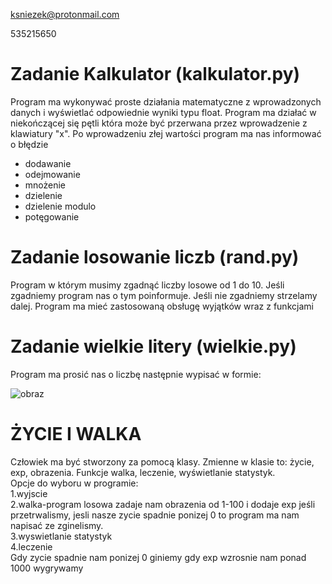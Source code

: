 ksniezek@protonmail.com

535215650

<h1>Zadanie Kalkulator (kalkulator.py)</h1>
<p>Program ma wykonywać proste działania matematyczne z wprowadzonych danych i wyświetlać odpowiednie wyniki typu float. Program ma działać w niekończącej się pętli która może być przerwana przez wprowadzenie z klawiatury "x". Po wprowadzeniu złej wartości program ma nas informować o błędzie</p>
<ul>
  <li>dodawanie</li>
  <li>odejmowanie</li>
  <li>mnożenie</li>
  <li>dzielenie</li>
  <li>dzielenie modulo</li>
  <li>potęgowanie</li>
</ul>
<h1>Zadanie losowanie liczb (rand.py)</h1>
<p>Program w którym musimy zgadnąć liczby losowe od 1 do 10. Jeśli zgadniemy program nas o tym poinformuje. Jeśli nie zgadniemy strzelamy dalej. Program ma mieć zastosowaną obsługę wyjątków wraz z funkcjami</p>
<h1>Zadanie wielkie litery (wielkie.py)</h1>
<p>Program ma prosić nas o liczbę następnie wypisać w formie:</p>


![obraz](https://user-images.githubusercontent.com/37062888/201471157-28a90596-d8e0-4b2b-a0b0-65525ad4a29b.png)


<h1>ŻYCIE I WALKA</h1>

Człowiek ma być stworzony za pomocą klasy. Zmienne w klasie to: życie, exp, obrazenia. Funkcje walka, leczenie, wyświetlanie statystyk.
</br>
Opcje do wyboru w programie:
</br>
1.wyjscie
</br>
2.walka-program losowa zadaje nam obrazenia od 1-100 i dodaje exp jeśli przetrwalismy, jesli nasze zycie spadnie ponizej 0 to program ma nam napisać ze zginelismy.
</br>
3.wyswietlanie statystyk
</br>
4.leczenie
</br>
Gdy zycie spadnie nam ponizej 0 giniemy gdy exp wzrosnie nam ponad 1000 wygrywamy


